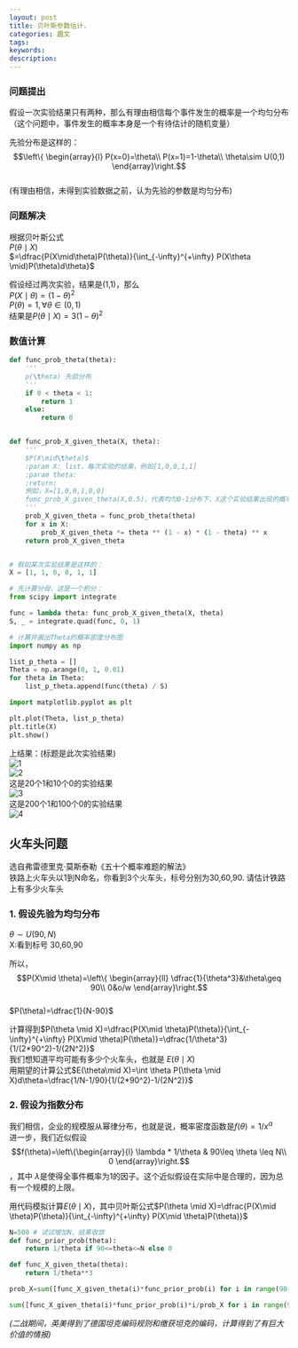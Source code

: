 ```yaml
---
layout: post
title: 贝叶斯参数估计.
categories: 趣文
tags:
keywords:
description:
---
```


### 问题提出
假设一次实验结果只有两种，那么有理由相信每个事件发生的概率是一个均匀分布  
（这个问题中，事件发生的概率本身是一个有待估计的随机变量）  


先验分布是这样的：  
$$\left\{ \begin{array}{l}
P(x=0)=\theta\\
P(x=1)=1-\theta\\
\theta\sim U(0,1)
\end{array}\right.$$  
(有理由相信，未得到实验数据之前，认为先验的参数是均匀分布)  


### 问题解决
根据贝叶斯公式  
$P(\theta\mid X)$  
$=\dfrac{P(X\mid\theta)P(\theta)}{\int_{-\infty}^{+\infty} P(X\theta \mid)P(\theta)d\theta}$  


假设经过两次实验，结果是(1,1)，那么  
$P(X\mid\theta)=(1-\theta)^2$  
$P(\theta)=1,\forall \theta\in(0,1)$  
结果是$P(\theta\mid X)=3(1-\theta)^2$  


### 数值计算

```py
def func_prob_theta(theta):
    '''
    p(\theta) 先验分布
    '''
    if 0 < theta < 1:
        return 1
    else:
        return 0


def func_prob_X_given_theta(X, theta):
    '''
    $P(X\mid\theta)$
    :param X: list，每次实验的结果，例如[1,0,0,1,1]
    :param theta:
    :return:
    例如，X=[1,0,0,1,0,0]
    func_prob_X_given_theta(X,0.5)，代表均匀0-1分布下，X这个实验结果出现的概率
    '''
    prob_X_given_theta = func_prob_theta(theta)
    for x in X:
        prob_X_given_theta *= theta ** (1 - x) * (1 - theta) ** x
    return prob_X_given_theta


# 假如某次实验结果是这样的：
X = [1, 1, 0, 0, 1, 1]

# 先计算分母，这是一个积分：
from scipy import integrate

func = lambda theta: func_prob_X_given_theta(X, theta)
S, _ = integrate.quad(func, 0, 1)

# 计算并画出Theta的概率密度分布图
import numpy as np

list_p_theta = []
Theta = np.arange(0, 1, 0.01)
for theta in Theta:
    list_p_theta.append(func(theta) / S)

import matplotlib.pyplot as plt

plt.plot(Theta, list_p_theta)
plt.title(X)
plt.show()
```

上结果：(标题是此次实验结果)  
![1](https://www.guofei.site/pictures_for_blog/beyes/1.png)  
![2](https://www.guofei.site/pictures_for_blog//beyes/2.png)  
这是20个1和10个0的实验结果  
![3](https://www.guofei.site/pictures_for_blog//beyes/3.png)  
这是200个1和100个0的实验结果  
![4](https://www.guofei.site/pictures_for_blog//beyes/4.png)  


## 火车头问题
选自弗雷德里克·莫斯泰勒《五十个概率难题的解法》  
铁路上火车头以1到N命名，你看到3个火车头，标号分别为30,60,90. 请估计铁路上有多少火车头  

### 1. 假设先验为均匀分布
$\theta \sim U(90,N)$  
X:看到标号 30,60,90  


所以，$$P(X\mid \theta)=\left\{
\begin{array}{ll}
\dfrac{1}{\theta^3}&\theta\geq 90\\
0&o/w
\end{array}\right.$$  
$P(\theta)=\dfrac{1}{N-90}$  



计算得到$P(\theta \mid X)=\dfrac{P(X\mid \theta)P(\theta)}{\int_{-\infty}^{+\infty} P(X\mid \theta)P(\theta)}=\dfrac{1/\theta^3}{1/(2*90^2)-1/(2N^2)}$    
我们想知道平均可能有多少个火车头，也就是 $E(\theta\mid X)$  
用期望的计算公式$E(\theta\mid X)=\int \theta P(\theta \mid X)d\theta=\dfrac{1/N-1/90}{1/(2*90^2)-1/(2N^2)}$  

### 2. 假设为指数分布
我们相信，企业的规模服从幂律分布，也就是说，概率密度函数是$f(\theta)=1/x^\alpha$  
进一步，我们近似假设$$f(\theta)=\left\{\begin{array}{l}
\lambda * 1/\theta & 90\leq \theta \leq N\\
0
\end{array}\right.$$，其中 $\lambda$是使得全事件概率为1的因子。这个近似假设在实际中是合理的，因为总有一个规模的上限。

用代码模拟计算$E(\theta\mid X)$，其中贝叶斯公式$P(\theta \mid X)=\dfrac{P(X\mid \theta)P(\theta)}{\int_{-\infty}^{+\infty} P(X\mid \theta)P(\theta)}$  

```py
N=500 # 试试增加N，结果收敛
def func_prior_prob(theta):
    return 1/theta if 90<=theta<=N else 0

def func_X_given_theta(theta):
    return 1/theta**3

prob_X=sum([func_X_given_theta(i)*func_prior_prob(i) for i in range(90,N+1)])

sum([func_X_given_theta(i)*func_prior_prob(i)*i/prob_X for i in range(90,N+1)])
```

*(二战期间，英美得到了德国坦克编码规则和缴获坦克的编码，计算得到了有巨大价值的情报)*
